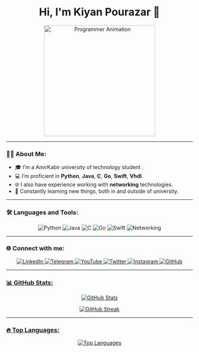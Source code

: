 <h1 align="center">Hi, I'm Kiyan Pourazar 👋</h1>


<p align="center">
  <img src="https://media.giphy.com/media/qgQUggAC3Pfv687qPC/giphy.gif" width="300" alt="Programmer Animation">
</p>

---

### 👨‍💻 About Me:
- 🎓 I’m a AmirKabir university of technology student .
- 💻 I’m proficient in **Python**, **Java**, **C**, **Go**, **Swift**, **Vhdl**.
- 🌐 I also have experience working with **networking** technologies.
- 🚀 Constantly learning new things, both in and outside of university.

---

### 🛠️ Languages and Tools:

<p align="center">
  <img src="https://img.shields.io/badge/Python-3776AB?style=for-the-badge&logo=python&logoColor=white" alt="Python">
  <img src="https://img.shields.io/badge/Java-007396?style=for-the-badge&logo=java&logoColor=white" alt="Java">
  <img src="https://img.shields.io/badge/C-A8B9CC?style=for-the-badge&logo=c&logoColor=white" alt="C">
  <img src="https://img.shields.io/badge/Go-00ADD8?style=for-the-badge&logo=go&logoColor=white" alt="Go">
  <img src="https://img.shields.io/badge/Swift-FA7343?style=for-the-badge&logo=swift&logoColor=white" alt="Swift">
  <img src="https://img.shields.io/badge/Networking-0082C9?style=for-the-badge&logo=cisco&logoColor=white" alt="Networking">
</p>

---

### 🌐 Connect with me:
<p align="center">
  <a href="https://www.linkedin.com/in/kiyanpourazar">
    <img src="https://img.shields.io/badge/LinkedIn-0077B5?style=for-the-badge&logo=linkedin&logoColor=white" alt="LinkedIn">
  </a>
   </a>
  <a href="https://t.me/iiKiyan">
    <img src="https://img.shields.io/badge/Telegram-2CA5E0?style=for-the-badge&logo=telegram&logoColor=white" alt="Telegram">
  </a>
  <a href="https://www.youtube.com/c/kiyan2003">
    <img src="https://img.shields.io/badge/YouTube-FF0000?style=for-the-badge&logo=youtube&logoColor=white" alt="YouTube">
  </a>
  <a href="https://x.com/iiiKiyan">
    <img src="https://img.shields.io/badge/Twitter-1DA1F2?style=for-the-badge&logo=twitter&logoColor=white" alt="Twitter">
  </a>
  <a href="https://www.instagram.com/kiyan.pourazar">
    <img src="https://img.shields.io/badge/Instagram-E4405F?style=for-the-badge&logo=instagram&logoColor=white" alt="Instagram">
  </a>
  <a href="https://github.com/kiyanpourazar">
    <img src="https://img.shields.io/badge/GitHub-181717?style=for-the-badge&logo=github&logoColor=white" alt="GitHub">
</p>

---

### 📊 GitHub Stats:
<p align="center">
  <img src="https://github-readme-stats.vercel.app/api?username=kiyanpourazar&show_icons=true&theme=radical" alt="GitHub Stats">
</p>

<p align="center">
  <img src="https://github-readme-streak-stats.herokuapp.com?user=kiyanpourazar&theme=radical&date_format=M%20j%5B%2C%20Y%5D" alt="GitHub Streak">
</p>


---

### 🔥 Top Languages:
<p align="center">
  <img src="https://github-readme-stats.vercel.app/api/top-langs/?username=kiyanpourazar&layout=compact&theme=radical" alt="Top Languages">
</p>

